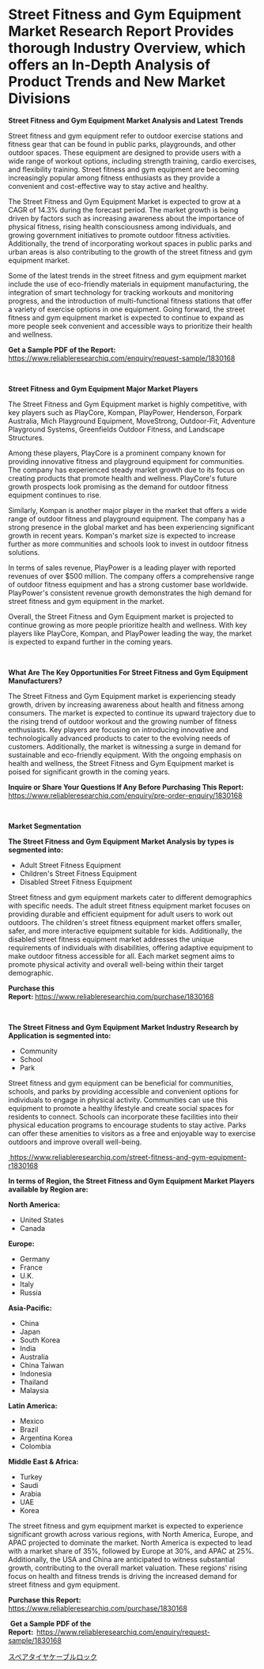 <p><h1>Street Fitness and Gym Equipment Market Research Report Provides thorough Industry Overview, which offers an In-Depth Analysis of Product Trends and New Market Divisions</h1></p><p><strong>Street Fitness and Gym Equipment Market Analysis and Latest Trends</strong></p>
<p><p>Street fitness and gym equipment refer to outdoor exercise stations and fitness gear that can be found in public parks, playgrounds, and other outdoor spaces. These equipment are designed to provide users with a wide range of workout options, including strength training, cardio exercises, and flexibility training. Street fitness and gym equipment are becoming increasingly popular among fitness enthusiasts as they provide a convenient and cost-effective way to stay active and healthy.</p><p>The Street Fitness and Gym Equipment Market is expected to grow at a CAGR of 14.3% during the forecast period. The market growth is being driven by factors such as increasing awareness about the importance of physical fitness, rising health consciousness among individuals, and growing government initiatives to promote outdoor fitness activities. Additionally, the trend of incorporating workout spaces in public parks and urban areas is also contributing to the growth of the street fitness and gym equipment market.</p><p>Some of the latest trends in the street fitness and gym equipment market include the use of eco-friendly materials in equipment manufacturing, the integration of smart technology for tracking workouts and monitoring progress, and the introduction of multi-functional fitness stations that offer a variety of exercise options in one equipment. Going forward, the street fitness and gym equipment market is expected to continue to expand as more people seek convenient and accessible ways to prioritize their health and wellness.</p></p>
<p><strong>Get a Sample PDF of the Report:&nbsp;</strong> <a href="https://www.reliableresearchiq.com/enquiry/request-sample/1830168">https://www.reliableresearchiq.com/enquiry/request-sample/1830168</a></p>
<p>&nbsp;</p>
<p><strong>Street Fitness and Gym Equipment Major Market Players</strong></p>
<p><p>The Street Fitness and Gym Equipment market is highly competitive, with key players such as PlayCore, Kompan, PlayPower, Henderson, Forpark Australia, Mich Playground Equipment, MoveStrong, Outdoor-Fit, Adventure Playground Systems, Greenfields Outdoor Fitness, and Landscape Structures.</p><p>Among these players, PlayCore is a prominent company known for providing innovative fitness and playground equipment for communities. The company has experienced steady market growth due to its focus on creating products that promote health and wellness. PlayCore's future growth prospects look promising as the demand for outdoor fitness equipment continues to rise.</p><p>Similarly, Kompan is another major player in the market that offers a wide range of outdoor fitness and playground equipment. The company has a strong presence in the global market and has been experiencing significant growth in recent years. Kompan's market size is expected to increase further as more communities and schools look to invest in outdoor fitness solutions.</p><p>In terms of sales revenue, PlayPower is a leading player with reported revenues of over $500 million. The company offers a comprehensive range of outdoor fitness equipment and has a strong customer base worldwide. PlayPower's consistent revenue growth demonstrates the high demand for street fitness and gym equipment in the market.</p><p>Overall, the Street Fitness and Gym Equipment market is projected to continue growing as more people prioritize health and wellness. With key players like PlayCore, Kompan, and PlayPower leading the way, the market is expected to expand further in the coming years.</p></p>
<p>&nbsp;</p>
<p><strong>What Are The Key Opportunities For Street Fitness and Gym Equipment Manufacturers?</strong></p>
<p><p>The Street Fitness and Gym Equipment market is experiencing steady growth, driven by increasing awareness about health and fitness among consumers. The market is expected to continue its upward trajectory due to the rising trend of outdoor workout and the growing number of fitness enthusiasts. Key players are focusing on introducing innovative and technologically advanced products to cater to the evolving needs of customers. Additionally, the market is witnessing a surge in demand for sustainable and eco-friendly equipment. With the ongoing emphasis on health and wellness, the Street Fitness and Gym Equipment market is poised for significant growth in the coming years.</p></p>
<p><strong>Inquire or Share Your Questions If Any Before Purchasing This Report:</strong> <a href="https://www.reliableresearchiq.com/enquiry/pre-order-enquiry/1830168">https://www.reliableresearchiq.com/enquiry/pre-order-enquiry/1830168</a></p>
<p>&nbsp;</p>
<p><strong>Market Segmentation</strong></p>
<p><strong>The Street Fitness and Gym Equipment Market Analysis by types is segmented into:</strong></p>
<p><ul><li>Adult Street Fitness Equipment</li><li>Children's Street Fitness Equipment</li><li>Disabled Street Fitness Equipment</li></ul></p>
<p><p>Street fitness and gym equipment markets cater to different demographics with specific needs. The adult street fitness equipment market focuses on providing durable and efficient equipment for adult users to work out outdoors. The children's street fitness equipment market offers smaller, safer, and more interactive equipment suitable for kids. Additionally, the disabled street fitness equipment market addresses the unique requirements of individuals with disabilities, offering adaptive equipment to make outdoor fitness accessible for all. Each market segment aims to promote physical activity and overall well-being within their target demographic.</p></p>
<p><strong>Purchase this Report:&nbsp;</strong><a href="https://www.reliableresearchiq.com/purchase/1830168">https://www.reliableresearchiq.com/purchase/1830168</a></p>
<p>&nbsp;</p>
<p><strong>The Street Fitness and Gym Equipment Market Industry Research by Application is segmented into:</strong></p>
<p><ul><li>Community</li><li>School</li><li>Park</li></ul></p>
<p><p>Street fitness and gym equipment can be beneficial for communities, schools, and parks by providing accessible and convenient options for individuals to engage in physical activity. Communities can use this equipment to promote a healthy lifestyle and create social spaces for residents to connect. Schools can incorporate these facilities into their physical education programs to encourage students to stay active. Parks can offer these amenities to visitors as a free and enjoyable way to exercise outdoors and improve overall well-being.</p></p>
<p><a href="https://www.reliableresearchiq.com/street-fitness-and-gym-equipment-r1830168">&nbsp;https://www.reliableresearchiq.com/street-fitness-and-gym-equipment-r1830168</a></p>
<p><strong>In terms of Region, the Street Fitness and Gym Equipment Market Players available by Region are:</strong></p>
<p>
    <p> <strong> North America: </strong>
        <ul>
            <li>United States</li>
            <li>Canada</li>
        </ul>
        </p> 
    <p> <strong> Europe: </strong>
        <ul>
            <li>Germany</li>
            <li>France</li>
            <li>U.K.</li>
            <li>Italy</li>
            <li>Russia</li>
        </ul>
        </p> 
    <p> <strong> Asia-Pacific: </strong>
        <ul>
            <li>China</li>
            <li>Japan</li>
            <li>South Korea</li>
            <li>India</li>
            <li>Australia</li>
            <li>China Taiwan</li>
            <li>Indonesia</li>
            <li>Thailand</li>
            <li>Malaysia</li>
        </ul>
        </p> 
    <p> <strong> Latin America: </strong>
        <ul>
            <li>Mexico</li>
            <li>Brazil</li>
            <li>Argentina Korea</li>
            <li>Colombia</li>
        </ul>
        </p> 
    <p> <strong> Middle East & Africa: </strong>
        <ul>
            <li>Turkey</li>
            <li>Saudi</li>
            <li>Arabia</li>
            <li>UAE</li>
            <li>Korea</li>
        </ul>
    </p>
    </p>
<p><p>The street fitness and gym equipment market is expected to experience significant growth across various regions, with North America, Europe, and APAC projected to dominate the market. North America is expected to lead with a market share of 35%, followed by Europe at 30%, and APAC at 25%. Additionally, the USA and China are anticipated to witness substantial growth, contributing to the overall market valuation. These regions' rising focus on health and fitness trends is driving the increased demand for street fitness and gym equipment.</p></p>
<p><strong>Purchase this Report: </strong><a href="https://www.reliableresearchiq.com/purchase/1830168">https://www.reliableresearchiq.com/purchase/1830168</a></p>
<p>&nbsp;<strong>Get a Sample PDF of the Report:&nbsp;&nbsp;</strong><a href="https://www.reliableresearchiq.com/enquiry/request-sample/1830168">https://www.reliableresearchiq.com/enquiry/request-sample/1830168</a></p>
<p><strong></strong></p>
<p><p><a href="https://github.com/nxboeu02965442/Market-Research-Report-List-3/blob/main/702780530909.md">スペアタイヤケーブルロック</a></p></p>